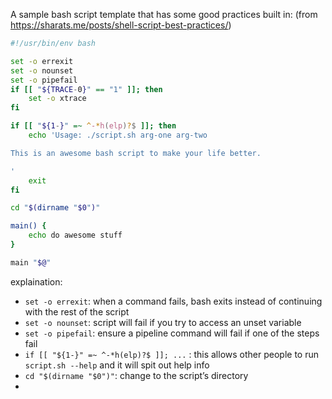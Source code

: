 A sample bash script template that has some good practices built in: (from https://sharats.me/posts/shell-script-best-practices/)

```bash
#!/usr/bin/env bash

set -o errexit
set -o nounset
set -o pipefail
if [[ "${TRACE-0}" == "1" ]]; then
    set -o xtrace
fi

if [[ "${1-}" =~ ^-*h(elp)?$ ]]; then
    echo 'Usage: ./script.sh arg-one arg-two

This is an awesome bash script to make your life better.

'
    exit
fi

cd "$(dirname "$0")"

main() {
    echo do awesome stuff
}

main "$@"

```

explaination:
- `set -o errexit`: when a command fails, bash exits instead of continuing with the rest of the script
- `set -o nounset`:  script will fail if you try to access an unset variable
- `set -o pipefail`: ensure a pipeline command will fail if one of the steps fail
- `if [[ "${1-}" =~ ^-*h(elp)?$ ]]; ...` : this allows other people to run `script.sh --help` and it will spit out help info
- `cd "$(dirname "$0")"`:  change to the script’s directory 
- 
